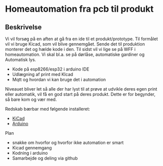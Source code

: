 # Homeautomation fra pcb til produkt

## Beskrivelse

Vi vil forsøg på en aften at gå fra en ide til et produkt/prototype. Til formålet vil vi bruge Kicad, som vil blive gennemgået. Sende det til produktion monterer det og hælde kode i den. Til sidst vil vi lige se på WFF i homeautomation. Vi skal bl.a. se på dørlåse, automatiske gardiner og Automatisk lys.

* Kode på esp8266/esp32 i arduino IDE
* Udlægning af print med KIcad
* Mqtt og hvordan vi kan bruge det i automation

Niveauet bliver let så alle der har lyst til at prøve at udvikle deres egen print eller automatik, vil få en god start på deres produkt. Dette er for begynder, så bare kom og vær med.

Redskab bærbar med følgende installeret:
* [KiCad](https://kicad-pcb.org/download/)
* [Arduino](https://www.arduino.cc/)



Plan

* snakke om hvorfor og hvorfor ikke automation er smart
* Kicad gennemgang
* Kodning i arduino
* Samarbejde og deling via github



